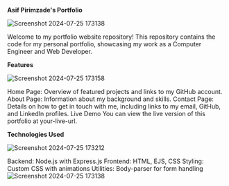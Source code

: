 **Asif Pirimzade's Portfolio**

![Screenshot 2024-07-25 173138](https://github.com/user-attachments/assets/c9ce2edb-1f2c-4384-855d-eb8572e109fc)


Welcome to my portfolio website repository! This repository contains the code for my personal portfolio, showcasing my work as a Computer Engineer and Web Developer.

**Features**

![Screenshot 2024-07-25 173158](https://github.com/user-attachments/assets/f85b1f0b-783b-4f8d-bfbf-3feb89955265)


Home Page: Overview of featured projects and links to my GitHub account.
About Page: Information about my background and skills.
Contact Page: Details on how to get in touch with me, including links to my email, GitHub, and LinkedIn profiles.
Live Demo
You can view the live version of this portfolio at your-live-url.

**Technologies Used**


![Screenshot 2024-07-25 173212](https://github.com/user-attachments/assets/6ae3bc06-7d6c-4d8d-bd31-6d40b0a2ca3d)


Backend: Node.js with Express.js
Frontend: HTML, EJS, CSS
Styling: Custom CSS with animations
Utilities: Body-parser for form handling
![Screenshot 2024-07-25 173138](https://github.com/user-attachments/assets/c9ce2edb-1f2c-4384-855d-eb8572e109fc)
